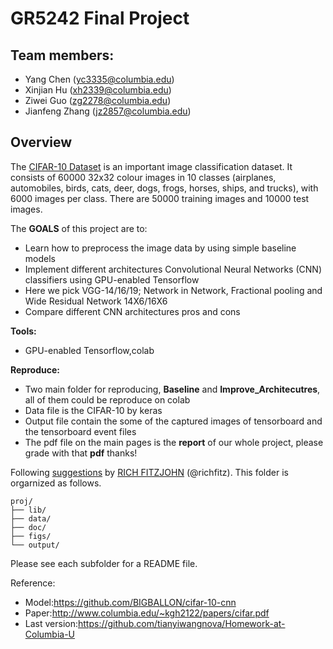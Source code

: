 # GR5242 Final Project <br>

## Team members:
- Yang Chen (yc3335@columbia.edu)
- Xinjian Hu (xh2339@columbia.edu)
- Ziwei Guo (zg2278@columbia.edu)
- Jianfeng Zhang (jz2857@columbia.edu)

## Overview
The [CIFAR-10 Dataset](https://www.cs.toronto.edu/~kriz/cifar.html) is an important image classification dataset. It consists of 60000 32x32 colour images in 10 classes (airplanes, automobiles, birds, cats, deer, dogs, frogs, horses, ships, and trucks), with 6000 images per class. There are 50000 training images and 10000 test images.<br>

The **GOALS** of this project are to:
- Learn how to preprocess the image data by using simple baseline models
- Implement different architectures Convolutional Neural Networks (CNN) classifiers using GPU-enabled Tensorflow
- Here we pick VGG-14/16/19; Network in Network, Fractional pooling and Wide Residual Network 14X6/16X6
- Compare different CNN architectures pros and cons

**Tools:**
- GPU-enabled Tensorflow,colab

**Reproduce:**
- Two main folder for reproducing, **Baseline** and **Improve_Architecutres**, all of them could be reproduce on colab
- Data file is the CIFAR-10 by keras
- Output file contain the some of the captured images of tensorboard and the tensorboard event files
- The pdf file on the main pages is the **report** of our whole project, please grade with that **pdf** thanks!

Following [suggestions](http://nicercode.github.io/blog/2013-04-05-projects/) by [RICH FITZJOHN](http://nicercode.github.io/about/#Team) (@richfitz). This folder is orgarnized as follows.

```
proj/
├── lib/
├── data/
├── doc/
├── figs/
└── output/
```

Please see each subfolder for a README file.


Reference: 
+ Model:https://github.com/BIGBALLON/cifar-10-cnn
+ Paper:http://www.columbia.edu/~kgh2122/papers/cifar.pdf
+ Last version:https://github.com/tianyiwangnova/Homework-at-Columbia-U
